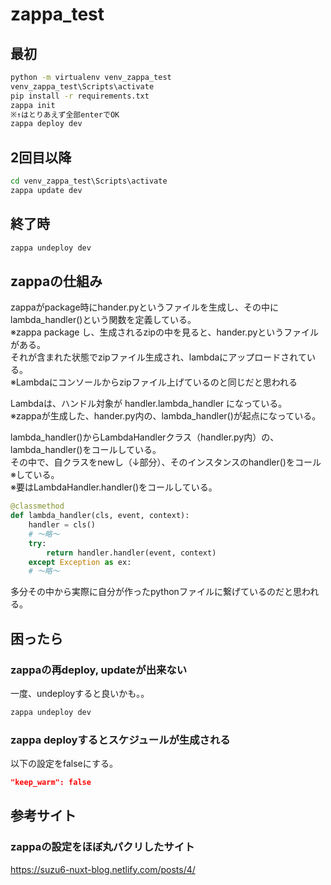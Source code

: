 # zappa_test

## 最初

```cmd
python -m virtualenv venv_zappa_test
venv_zappa_test\Scripts\activate
pip install -r requirements.txt
zappa init
※↑はとりあえず全部enterでOK
zappa deploy dev
```

## 2回目以降

```cmd
cd venv_zappa_test\Scripts\activate
zappa update dev
```

## 終了時

```cmd
zappa undeploy dev
```

## zappaの仕組み

zappaがpackage時にhander.pyというファイルを生成し、その中にlambda_handler()という関数を定義している。  
※zappa package し、生成されるzipの中を見ると、hander.pyというファイルがある。  
それが含まれた状態でzipファイル生成され、lambdaにアップロードされている。  
※Lambdaにコンソールからzipファイル上げているのと同じだと思われる  

Lambdaは、ハンドル対象が handler.lambda_handler になっている。  
※zappaが生成した、hander.py内の、lambda_handler()が起点になっている。  

lambda_handler()からLambdaHandlerクラス（handler.py内）の、lambda_handler()をコールしている。  
その中で、自クラスをnewし（↓部分）、そのインスタンスのhandler()をコール※している。  
※要はLambdaHandler.handler()をコールしている。

```python
@classmethod
def lambda_handler(cls, event, context):
    handler = cls()
    # ～略～
    try:
        return handler.handler(event, context)
    except Exception as ex:
    # ～略～
```

多分その中から実際に自分が作ったpythonファイルに繋げているのだと思われる。  

## 困ったら

### zappaの再deploy, updateが出来ない

一度、undeployすると良いかも。。

```bash
zappa undeploy dev
```

### zappa deployするとスケジュールが生成される

以下の設定をfalseにする。

```json
"keep_warm": false
```

## 参考サイト

### zappaの設定をほぼ丸パクリしたサイト

https://suzu6-nuxt-blog.netlify.com/posts/4/
